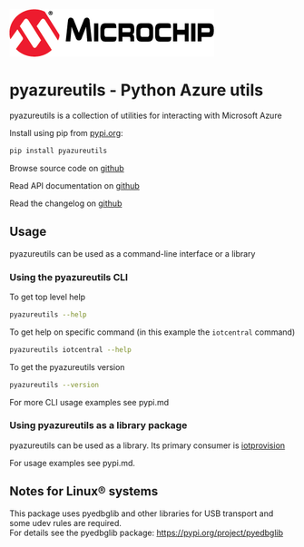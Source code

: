 [![MCHP](images/microchip.png)](https://www.microchip.com)

# pyazureutils - Python Azure utils
pyazureutils is a collection of utilities for interacting with Microsoft Azure

Install using pip from [pypi.org](https://pypi.org/project/pyazureutils):
```bash
pip install pyazureutils
```

Browse source code on [github](https://github.com/microchip-pic-avr-tools/pyazureutils)

Read API documentation on [github](https://microchip-pic-avr-tools.github.io/pyazureutils)

Read the changelog on [github](https://github.com/microchip-pic-avr-tools/pyazureutils/blob/main/CHANGELOG.md)

## Usage
pyazureutils can be used as a command-line interface or a library

### Using the pyazureutils CLI
To get top level help
```bash
pyazureutils --help
```
To get help on specific command (in this example the `iotcentral` command)
```bash
pyazureutils iotcentral --help
```
To get the pyazureutils version
```bash
pyazureutils --version
```

For more CLI usage examples see pypi.md

### Using pyazureutils as a library package
pyazureutils can be used as a library.  Its primary consumer is [iotprovision](https://pypi.org/project/iotprovision)

For usage examples see pypi.md.

## Notes for Linux® systems
This package uses pyedbglib and other libraries for USB transport and some udev rules are required.  
For details see the pyedbglib package: https://pypi.org/project/pyedbglib
